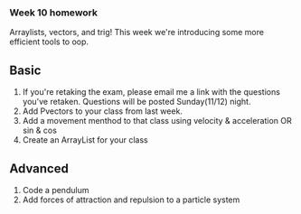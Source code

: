 ### Week 10 homework 

Arraylists, vectors, and trig! This week we're introducing some more efficient tools to oop. 

## Basic 
1. If you're retaking the exam, please email me a link with the questions you've retaken. Questions will be posted Sunday(11/12) night. 
3. Add Pvectors to your class from last week.  
4. Add a movement menthod to that class using velocity & acceleration OR sin & cos
5. Create an ArrayList for your class 

## Advanced 
1. Code a pendulum 
2. Add forces of attraction and repulsion to a particle system 

